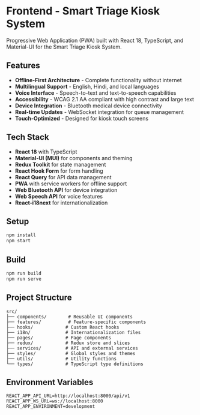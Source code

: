 # Frontend - Smart Triage Kiosk System

Progressive Web Application (PWA) built with React 18, TypeScript, and Material-UI for the Smart Triage Kiosk System.

## Features

- **Offline-First Architecture** - Complete functionality without internet
- **Multilingual Support** - English, Hindi, and local languages
- **Voice Interface** - Speech-to-text and text-to-speech capabilities
- **Accessibility** - WCAG 2.1 AA compliant with high contrast and large text
- **Device Integration** - Bluetooth medical device connectivity
- **Real-time Updates** - WebSocket integration for queue management
- **Touch-Optimized** - Designed for kiosk touch screens

## Tech Stack

- **React 18** with TypeScript
- **Material-UI (MUI)** for components and theming
- **Redux Toolkit** for state management
- **React Hook Form** for form handling
- **React Query** for API data management
- **PWA** with service workers for offline support
- **Web Bluetooth API** for device integration
- **Web Speech API** for voice features
- **React-i18next** for internationalization

## Setup

```bash
npm install
npm start
```

## Build

```bash
npm run build
npm run serve
```

## Project Structure

```
src/
├── components/        # Reusable UI components
├── features/          # Feature-specific components
├── hooks/            # Custom React hooks
├── i18n/             # Internationalization files
├── pages/            # Page components
├── redux/            # Redux store and slices
├── services/         # API and external services
├── styles/           # Global styles and themes
├── utils/            # Utility functions
└── types/            # TypeScript type definitions
```

## Environment Variables

```env
REACT_APP_API_URL=http://localhost:8000/api/v1
REACT_APP_WS_URL=ws://localhost:8000
REACT_APP_ENVIRONMENT=development
```

